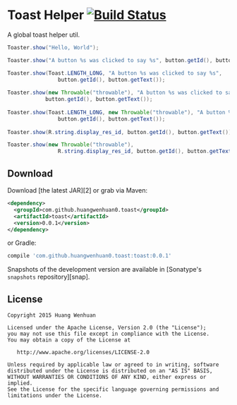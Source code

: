 Toast Helper  [![Build Status](https://travis-ci.org/HuangWenhuan0/toast.svg)](https://travis-ci.org/HuangWenhuan0/toast)
===

A global toast helper util.

```java
Toaster.show("Hello, World");

Toaster.show("A button %s was clicked to say %s", button.getId(), button.getText());

Toaster.show(Toast.LENGTH_LONG, "A button %s was clicked to say %s",
                button.getId(), button.getText());
                
Toaster.show(new Throwable("throwable"), "A button %s was clicked to say",
            button.getId(), button.getText());
            
Toaster.show(Toast.LENGTH_LONG, new Throwable("throwable"), "A button %s was clicked to say",
                button.getId(), button.getText());
                
Toaster.show(R.string.display_res_id, button.getId(), button.getText());

Toaster.show(new Throwable("throwable"), 
                R.string.display_res_id, button.getId(), button.getText());
```

Download
--------

Download [the latest JAR][2] or grab via Maven:

```xml
<dependency>
  <groupId>com.github.huangwenhuan0.toast</groupId>
  <artifactId>toast</artifactId>
  <version>0.0.1</version>
</dependency>
```
or Gradle:
```groovy
compile 'com.github.huangwenhuan0.toast:toast:0.0.1'
```
Snapshots of the development version are available in [Sonatype's `snapshots` repository][snap].

License
--------

    Copyright 2015 Huang Wenhuan

    Licensed under the Apache License, Version 2.0 (the "License");
    you may not use this file except in compliance with the License.
    You may obtain a copy of the License at

       http://www.apache.org/licenses/LICENSE-2.0

    Unless required by applicable law or agreed to in writing, software
    distributed under the License is distributed on an "AS IS" BASIS,
    WITHOUT WARRANTIES OR CONDITIONS OF ANY KIND, either express or implied.
    See the License for the specific language governing permissions and
    limitations under the License.